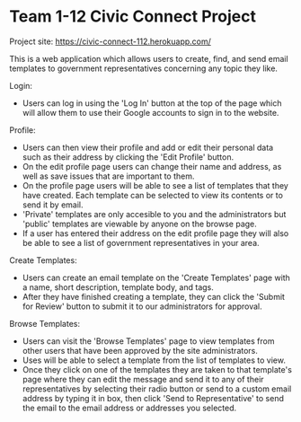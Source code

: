 # Team 1-12 Civic Connect Project

Project site: https://civic-connect-112.herokuapp.com/

This is a web application which allows users to create, find, and send email templates to government representatives concerning any topic they like. 

Login:
- Users can log in using the 'Log In' button at the top of the page which will allow them to use their Google accounts to sign in to the website.

Profile:
- Users can then view their profile and add or edit their personal data such as their address by clicking the 'Edit Profile' button.
- On the edit profile page users can change their name and address, as well as save issues that are important to them.
- On the profile page users will be able to see a list of templates that they have created.  Each template can be selected to view its contents or to send it by email.
- 'Private' templates are only accesible to you and the administrators but 'public' templates are viewable by anyone on the browse page.
- If a user has entered their address on the edit profile page they will also be able to see a list of government representatives in your area.

Create Templates:
- Users can create an email template on the 'Create Templates' page with a name, short description, template body, and tags.
- After they have finished creating a template, they can click the 'Submit for Review' button to submit it to our administrators for approval.

Browse Templates:
- Users can visit the 'Browse Templates' page to view templates from other users that have been approved by the site administrators.
- Uses will be able to select a template from the list of templates to view.
- Once they click on one of the templates they are taken to that template's page where they can edit the message and send it to any of their representatives by selecting their radio button or send to a custom email address by typing it in box, then click 'Send to Representative' to send the email to the email address or addresses you selected.
